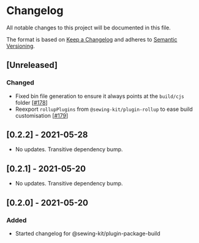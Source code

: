 # Changelog

All notable changes to this project will be documented in this file.

The format is based on [Keep a Changelog](http://keepachangelog.com/en/1.0.0/)
and adheres to [Semantic Versioning](http://semver.org/spec/v2.0.0.html).

## [Unreleased]

### Changed

- Fixed bin file generation to ensure it always points at the `build/cjs` folder [[#178](https://github.com/Shopify/sewing-kit-next/pull/178)]
- Reexport `rollupPlugins` from `@sewing-kit/plugin-rollup` to ease build customisation [[#179](https://github.com/Shopify/sewing-kit-next/pull/179)]

## [0.2.2] - 2021-05-28

- No updates. Transitive dependency bump.

## [0.2.1] - 2021-05-20

- No updates. Transitive dependency bump.

## [0.2.0] - 2021-05-20

### Added

- Started changelog for @sewing-kit/plugin-package-build
